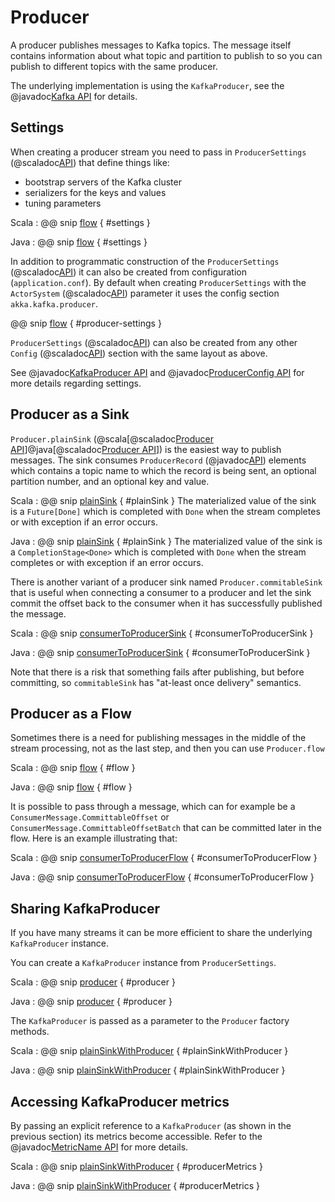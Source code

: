 # Producer

A producer publishes messages to Kafka topics. The message itself contains information about what topic and partition to publish to so you can publish to different topics with the same producer.

The underlying implementation is using the `KafkaProducer`, see the @javadoc[Kafka API](org.apache.kafka.clients.producer.KafkaProducer) for details.

## Settings

When creating a producer stream you need to pass in `ProducerSettings` (@scaladoc[API](akka.kafka.ProducerSettings)) that define things like:

* bootstrap servers of the Kafka cluster
* serializers for the keys and values
* tuning parameters

Scala
: @@ snip [flow](../../test/scala/sample/scaladsl/ProducerExample.scala) { #settings }

Java
: @@ snip [flow](../../test/java/sample/javadsl/ProducerExample.java) { #settings }

In addition to programmatic construction of the `ProducerSettings` (@scaladoc[API](akka.kafka.ProducerSettings)) it can also be created from configuration (`application.conf`). By default when creating `ProducerSettings` with the `ActorSystem` (@scaladoc[API](akka.actor.ActorSystem)) parameter it uses the config section `akka.kafka.producer`.

@@ snip [flow](../../../../core/src/main/resources/reference.conf) { #producer-settings }

`ProducerSettings` (@scaladoc[API](akka.kafka.ProducerSettings)) can also be created from any other `Config` (@scaladoc[API](com.typesafe.config.Config)) section with the same layout as above.

See @javadoc[KafkaProducer API](org.apache.kafka.clients.producer.KafkaProducer) and @javadoc[ProducerConfig API](org.apache.kafka.clients.producer.ProducerConfig) for more details regarding settings.

## Producer as a Sink

`Producer.plainSink` 
(@scala[@scaladoc[Producer API](akka.kafka.scaladsl.Producer)]@java[@scaladoc[Producer API](akka.kafka.javadsl.Producer)]) 
is the easiest way to publish messages. The sink consumes `ProducerRecord` (@javadoc[API](org.apache.kafka.clients.producer.ProducerRecord)) elements which contains a topic name to which the record is being sent, an optional partition number, and an optional key and value.

Scala
: @@ snip [plainSink](../../test/scala/sample/scaladsl/ProducerExample.scala) { #plainSink }
  The materialized value of the sink is a `Future[Done]` which is completed with `Done` when the stream completes or with exception if an error occurs.

Java
: @@ snip [plainSink](../../test/java/sample/javadsl/ProducerExample.java) { #plainSink }
  The materialized value of the sink is a `CompletionStage<Done>` which is completed with `Done` when the stream completes or with exception if an error occurs.

There is another variant of a producer sink named `Producer.commitableSink` that is useful when connecting a consumer to a producer and let the sink commit the offset back to the consumer when it has successfully published the message.

Scala
: @@ snip [consumerToProducerSink](../../test/scala/sample/scaladsl/ConsumerExample.scala) { #consumerToProducerSink }

Java
: @@ snip [consumerToProducerSink](../../test/java/sample/javadsl/ConsumerExample.java) { #consumerToProducerSink }

Note that there is a risk that something fails after publishing, but before committing, so `commitableSink` has "at-least once delivery" semantics.

## Producer as a Flow

Sometimes there is a need for publishing messages in the middle of the stream processing, not as the last step, and then you can use `Producer.flow`

Scala
: @@ snip [flow](../../test/scala/sample/scaladsl/ProducerExample.scala) { #flow }

Java
: @@ snip [flow](../../test/java/sample/javadsl/ProducerExample.java) { #flow }

It is possible to pass through a message, which can for example be a `ConsumerMessage.CommittableOffset` or `ConsumerMessage.CommittableOffsetBatch` that can be committed later in the flow. Here is an example illustrating that:

Scala
: @@ snip [consumerToProducerFlow](../../test/scala/sample/scaladsl/ConsumerExample.scala) { #consumerToProducerFlow }

Java
: @@ snip [consumerToProducerFlow](../../test/java/sample/javadsl/ConsumerExample.java) { #consumerToProducerFlow }


## Sharing KafkaProducer

If you have many streams it can be more efficient to share the underlying `KafkaProducer` instance.

You can create a `KafkaProducer` instance from `ProducerSettings`.

Scala
: @@ snip [producer](../../test/scala/sample/scaladsl/ProducerExample.scala) { #producer }

Java
: @@ snip [producer](../../test/java/sample/javadsl/ProducerExample.java) { #producer }

The `KafkaProducer` is passed as a parameter to the `Producer` factory methods.

Scala
: @@ snip [plainSinkWithProducer](../../test/scala/sample/scaladsl/ProducerExample.scala) { #plainSinkWithProducer }

Java
: @@ snip [plainSinkWithProducer](../../test/java/sample/javadsl/ProducerExample.java) { #plainSinkWithProducer }


## Accessing KafkaProducer metrics

By passing an explicit reference to a `KafkaProducer` (as shown in the previous section) its metrics become accessible. Refer to the @javadoc[MetricName API](org.apache.kafka.common.MetricName) for more details.

Scala
: @@ snip [plainSinkWithProducer](../../test/scala/sample/scaladsl/ProducerExample.scala) { #producerMetrics }

Java
: @@ snip [plainSinkWithProducer](../../test/java/sample/javadsl/ProducerExample.java) { #producerMetrics }
